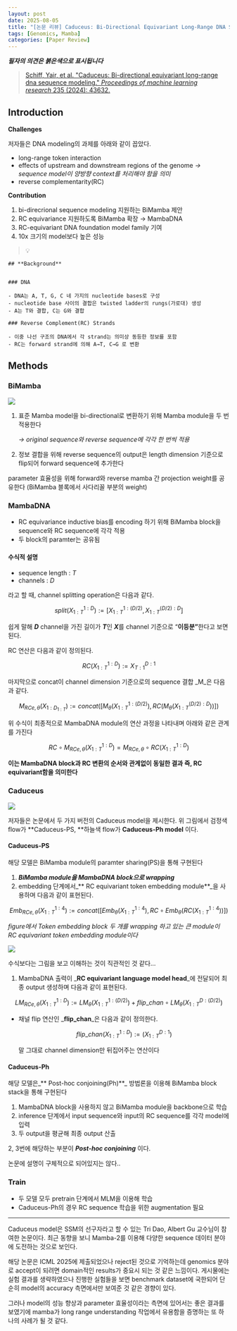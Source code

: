 ```yaml
---
layout: post
date: 2025-08-05
title: "[논문 리뷰] Caduceus: Bi-Directional Equivariant Long-Range DNA Sequence Modeling"
tags: [Genomics, Mamba]
categories: [Paper Review]
---
```


<span class="notion-red">_**필자의 의견은 붉은색으로 표시됩니다**_</span>


> [Schiff, Yair, et al. "Caduceus: Bi-directional equivariant long-range dna sequence modeling." ](https://pmc.ncbi.nlm.nih.gov/articles/PMC12189541/)[_Proceedings of machine learning research_](https://pmc.ncbi.nlm.nih.gov/articles/PMC12189541/)[ 235 (2024): 43632.](https://pmc.ncbi.nlm.nih.gov/articles/PMC12189541/)



## Introduction


**Challenges**


저자들은 DNA modeling의 과제를 아래와 같이 꼽았다.

- long-range token interaction
- effects of upstream and downstream regions of the genome 
_→ sequence model이 양방향 context를 처리해야 함을 의미_
- reverse complementarity(RC)

**Contribution**

1. bi-direcrional sequence modeling 지원하는 BiMamba 제안
1. RC equivariance 지원하도록 BiMamba 확장 → MambaDNA
1. RC-equivariant DNA foundation model family 기여
1. 10x 크기의 model보다 높은 성능

> 💡 


	## **Background**


	### DNA

	- DNA는 A, T, G, C 네 가지의 nucleotide bases로 구성
	- nucleotide base 사이의 결합은 twisted ladder의 rungs(가로대) 생성
	- A는 T와 결합, C는 G와 결합

	### Reverse Complement(RC) Strands

	- 이중 나선 구조의 DNA에서 각 strand는 의미상 동등한 정보를 포함
	- RC는 forward strand에 의해 A→T, C→G 로 변환


## Methods



### BiMamba


![](https://prod-files-secure.s3.us-west-2.amazonaws.com/542b861c-36a8-4051-84e5-8804b6728dba/2c247d59-7815-4980-99f0-8f0d21f445a7/image.png?X-Amz-Algorithm=AWS4-HMAC-SHA256&X-Amz-Content-Sha256=UNSIGNED-PAYLOAD&X-Amz-Credential=ASIAZI2LB466447KMN2H%2F20250831%2Fus-west-2%2Fs3%2Faws4_request&X-Amz-Date=20250831T190110Z&X-Amz-Expires=3600&X-Amz-Security-Token=IQoJb3JpZ2luX2VjEJr%2F%2F%2F%2F%2F%2F%2F%2F%2F%2FwEaCXVzLXdlc3QtMiJHMEUCIFToqF6J8Kaz47GgZDYiaJVGOlm2w9AzQ46CkwLJnvlTAiEAs3eL%2BPYIuCX3hCH6DBpYWbeby6H%2BP1V%2BUckt8kPQ4wsqiAQI8%2F%2F%2F%2F%2F%2F%2F%2F%2F%2F%2FARAAGgw2Mzc0MjMxODM4MDUiDJpVCdR58cYUjFu7gircA%2F3IyTIOouqb2LEOHLiaC%2FgTL1tfFrOyWZUKhv6TQDIFTTo6sEB8adqsg5ZhW1WVG10n8%2F6ugBReIj3fqWshFVdsiRajVQvIuCxgyoOqI2oANhWPM2LebXtp0TVkSrjDXlYfduzM7EgBknAStv%2FfPlRRRL9MBW4rLnvIdKl1z4v8i5X8ZyBIykS8OIL8KXWaxtUbEK7eGxwu8sRbHmAF9jyXmaWxtiFtI6vCpPZo%2FRU1PFhu4x%2BzqKhN47VbCG4IyGBczbyYTnLjPk7mNOLy5v447EUE5FaoZFRDA9owTmpV0siwqCXm9jgUKs%2BlHoM%2B4lTJWnudloQ7BF%2FEY9xk%2FTrzFhpZGCRFdZ34YHxXNsGeKRmJeca%2B3Yu%2F7ZV7UB1k60PyL9RQyqluAYspK7JieXY2GuWW39IkeWeDxEenCahwjXVHvXIOIjJ2YjYq8B2pJPqTqam8Fvo%2FNvXSFXiyaaG6i46T4qLNe1CUoz1U3AVFEd1ueLdcIjQirEAY%2FEyDFf5cLlPl74niLH5k9zo%2Bzg9F4WL0RJ9tM2%2FZf5adJCYJfG3pK6%2BU2y9L%2FjFgu5cMsCxgMvnzRQzDFwO5UR5ZpTNlyoC0yYUr7d7O0taDNdosLosQ%2BBxsaJ5phtuhMKyh0sUGOqUBPqaj49%2Bx%2BW5dHO1I8urjKGanFzVo0ye8FRxI3VVibFL6JLPi4cItZgkVBZYiERiaEi5PFhLEJ1%2BNvDkRC3lVWT8JzadswV2KjZORqj4v8mFT8leFYppl58ikQHWFDFV1qUJ47Au8imOqcmhUxFmDU%2FR7Cm3SMu9500rBh5HdUK1AgPKbUCdMEfMtRZEGXM%2BTgna44JBCSGTtRK8ok%2B3KQfW1ma2T&X-Amz-Signature=2b525d849a9d1aa6e0874fc889c60703f8464207d85715b9c0ca053ff4228eb9&X-Amz-SignedHeaders=host&x-amz-checksum-mode=ENABLED&x-id=GetObject)

1. 표준 Mamba model을 bi-directional로 변환하기 위해 Mamba module을 두 번 적용한다

	_→ original sequence와 reverse sequence에 각각 한 번씩 적용_

1. 정보 결합을 위해 reverse sequence의 output은 length dimension 기준으로 flip되어 forward sequence에 추가한다

parameter 효율성을 위해 forward와 reverse mamba 간 projection weight를 공유한다 (BiMamba 블록에서 사다리꼴 부분의 weight)



### MambaDNA

- RC equivariance inductive bias를 encoding 하기 위해 BiMamba block을 sequence와 RC sequence에 각각 적용
- 두 block의 paramter는 공유됨


#### 수식적 설명

- sequence length : _T_
- channels : _D_

라고 할 때,  channel splitting operation은 다음과 같다.


$$
split(X^{1:D}_{1:T}):=[X^{1:(D/2)}_{1:T},X^{(D/2):D}_{1:T}]
$$


<span class="notion-red">쉽게 말해 </span><span class="notion-red">_**D**_</span><span class="notion-red"> channel을 가진 길이가 </span><span class="notion-red">_**T**_</span><span class="notion-red">인 </span><span class="notion-red">_**X**_</span><span class="notion-red">를 channel 기준으로 “</span><span class="notion-red">**이등분”**</span><span class="notion-red">한다고 보면 된다.</span>


RC 연산은 다음과 같이 정의된다.


$$
RC(X^{1:D}_{1:T}):=X^{D:1}_{T:1}
$$


마지막으로 concat이 channel dimension 기준으로의 sequence 결합 _M_은 다음과 같다.


$$
M_{RCe,\theta}(X_{1:D_{1:T}}):=concat([M_{\theta}(X^{1:(D/2)}_{1:T}),RC(M_{\theta}(X^{(D/2):D}_{1:T}))])
$$


위 수식이 최종적으로 MambaDNA module의 연산 과정을 나타내며 아래와 같은 관계를 가진다


$$
RC\circ M_{RCe,\theta}(X^{1:D}_{1:T}) = M_{RCe,\theta} \circ RC(X^{1:D}_{1:T})
$$


**이는 MambaDNA block과 RC 변환의 순서와 관계없이 동일한 결과 즉, RC equivariant함을 의미한다**



### Caduceus


![](https://prod-files-secure.s3.us-west-2.amazonaws.com/542b861c-36a8-4051-84e5-8804b6728dba/f94a60d7-8145-473b-aef9-7c68d3ec604a/image.png?X-Amz-Algorithm=AWS4-HMAC-SHA256&X-Amz-Content-Sha256=UNSIGNED-PAYLOAD&X-Amz-Credential=ASIAZI2LB466447KMN2H%2F20250831%2Fus-west-2%2Fs3%2Faws4_request&X-Amz-Date=20250831T190110Z&X-Amz-Expires=3600&X-Amz-Security-Token=IQoJb3JpZ2luX2VjEJr%2F%2F%2F%2F%2F%2F%2F%2F%2F%2FwEaCXVzLXdlc3QtMiJHMEUCIFToqF6J8Kaz47GgZDYiaJVGOlm2w9AzQ46CkwLJnvlTAiEAs3eL%2BPYIuCX3hCH6DBpYWbeby6H%2BP1V%2BUckt8kPQ4wsqiAQI8%2F%2F%2F%2F%2F%2F%2F%2F%2F%2F%2FARAAGgw2Mzc0MjMxODM4MDUiDJpVCdR58cYUjFu7gircA%2F3IyTIOouqb2LEOHLiaC%2FgTL1tfFrOyWZUKhv6TQDIFTTo6sEB8adqsg5ZhW1WVG10n8%2F6ugBReIj3fqWshFVdsiRajVQvIuCxgyoOqI2oANhWPM2LebXtp0TVkSrjDXlYfduzM7EgBknAStv%2FfPlRRRL9MBW4rLnvIdKl1z4v8i5X8ZyBIykS8OIL8KXWaxtUbEK7eGxwu8sRbHmAF9jyXmaWxtiFtI6vCpPZo%2FRU1PFhu4x%2BzqKhN47VbCG4IyGBczbyYTnLjPk7mNOLy5v447EUE5FaoZFRDA9owTmpV0siwqCXm9jgUKs%2BlHoM%2B4lTJWnudloQ7BF%2FEY9xk%2FTrzFhpZGCRFdZ34YHxXNsGeKRmJeca%2B3Yu%2F7ZV7UB1k60PyL9RQyqluAYspK7JieXY2GuWW39IkeWeDxEenCahwjXVHvXIOIjJ2YjYq8B2pJPqTqam8Fvo%2FNvXSFXiyaaG6i46T4qLNe1CUoz1U3AVFEd1ueLdcIjQirEAY%2FEyDFf5cLlPl74niLH5k9zo%2Bzg9F4WL0RJ9tM2%2FZf5adJCYJfG3pK6%2BU2y9L%2FjFgu5cMsCxgMvnzRQzDFwO5UR5ZpTNlyoC0yYUr7d7O0taDNdosLosQ%2BBxsaJ5phtuhMKyh0sUGOqUBPqaj49%2Bx%2BW5dHO1I8urjKGanFzVo0ye8FRxI3VVibFL6JLPi4cItZgkVBZYiERiaEi5PFhLEJ1%2BNvDkRC3lVWT8JzadswV2KjZORqj4v8mFT8leFYppl58ikQHWFDFV1qUJ47Au8imOqcmhUxFmDU%2FR7Cm3SMu9500rBh5HdUK1AgPKbUCdMEfMtRZEGXM%2BTgna44JBCSGTtRK8ok%2B3KQfW1ma2T&X-Amz-Signature=93ca79911122bca45d7d6a7bd08cf84c8b2c341909af9be1ec9d15b8092707f3&X-Amz-SignedHeaders=host&x-amz-checksum-mode=ENABLED&x-id=GetObject)


저자들은 논문에서 두 가지 버전의 Caduceus model을 제시한다. 위 그림에서 검정색 flow가 **Caduceus-PS, **하늘색 flow가 **Caduceus-Ph model** 이다.



#### Caduceus-PS


해당 모델은 BiMamba module의 paramter sharing(PS)을 통해 구현된다

1. _**BiMamba module을 MambaDNA block으로 wrapping**_
1. embedding 단계에서_** RC equivariant token embedding module**_을 사용하며 다음과 같이 표현된다.

$$
Emb_{RCe,\theta}(X^{1:4}_{1:T}):=concat([Emb_{\theta}(X^{1:4}_{1:T}),RC \circ Emb_{\theta}(RC(X^{1:4}_{1:T}))])
$$


_figure에서 Token embedding block 두 개를 wrapping 하고 있는 큰 module이 RC equivariant token embedding module이다_


![](https://prod-files-secure.s3.us-west-2.amazonaws.com/542b861c-36a8-4051-84e5-8804b6728dba/b175e4da-71eb-4e91-8c23-a06dabe673c9/image.png?X-Amz-Algorithm=AWS4-HMAC-SHA256&X-Amz-Content-Sha256=UNSIGNED-PAYLOAD&X-Amz-Credential=ASIAZI2LB466447KMN2H%2F20250831%2Fus-west-2%2Fs3%2Faws4_request&X-Amz-Date=20250831T190110Z&X-Amz-Expires=3600&X-Amz-Security-Token=IQoJb3JpZ2luX2VjEJr%2F%2F%2F%2F%2F%2F%2F%2F%2F%2FwEaCXVzLXdlc3QtMiJHMEUCIFToqF6J8Kaz47GgZDYiaJVGOlm2w9AzQ46CkwLJnvlTAiEAs3eL%2BPYIuCX3hCH6DBpYWbeby6H%2BP1V%2BUckt8kPQ4wsqiAQI8%2F%2F%2F%2F%2F%2F%2F%2F%2F%2F%2FARAAGgw2Mzc0MjMxODM4MDUiDJpVCdR58cYUjFu7gircA%2F3IyTIOouqb2LEOHLiaC%2FgTL1tfFrOyWZUKhv6TQDIFTTo6sEB8adqsg5ZhW1WVG10n8%2F6ugBReIj3fqWshFVdsiRajVQvIuCxgyoOqI2oANhWPM2LebXtp0TVkSrjDXlYfduzM7EgBknAStv%2FfPlRRRL9MBW4rLnvIdKl1z4v8i5X8ZyBIykS8OIL8KXWaxtUbEK7eGxwu8sRbHmAF9jyXmaWxtiFtI6vCpPZo%2FRU1PFhu4x%2BzqKhN47VbCG4IyGBczbyYTnLjPk7mNOLy5v447EUE5FaoZFRDA9owTmpV0siwqCXm9jgUKs%2BlHoM%2B4lTJWnudloQ7BF%2FEY9xk%2FTrzFhpZGCRFdZ34YHxXNsGeKRmJeca%2B3Yu%2F7ZV7UB1k60PyL9RQyqluAYspK7JieXY2GuWW39IkeWeDxEenCahwjXVHvXIOIjJ2YjYq8B2pJPqTqam8Fvo%2FNvXSFXiyaaG6i46T4qLNe1CUoz1U3AVFEd1ueLdcIjQirEAY%2FEyDFf5cLlPl74niLH5k9zo%2Bzg9F4WL0RJ9tM2%2FZf5adJCYJfG3pK6%2BU2y9L%2FjFgu5cMsCxgMvnzRQzDFwO5UR5ZpTNlyoC0yYUr7d7O0taDNdosLosQ%2BBxsaJ5phtuhMKyh0sUGOqUBPqaj49%2Bx%2BW5dHO1I8urjKGanFzVo0ye8FRxI3VVibFL6JLPi4cItZgkVBZYiERiaEi5PFhLEJ1%2BNvDkRC3lVWT8JzadswV2KjZORqj4v8mFT8leFYppl58ikQHWFDFV1qUJ47Au8imOqcmhUxFmDU%2FR7Cm3SMu9500rBh5HdUK1AgPKbUCdMEfMtRZEGXM%2BTgna44JBCSGTtRK8ok%2B3KQfW1ma2T&X-Amz-Signature=1661e4f8b8631ea8f29397521039fb94dd294503596cbec996f0bb30880e8409&X-Amz-SignedHeaders=host&x-amz-checksum-mode=ENABLED&x-id=GetObject)


<span class="notion-red">수식보다는 그림을 보고 이해하는 것이 직관적인 것 같다…</span>

1. MambaDNA 출력이 _**RC equivariant language model head**_에 전달되어 최종 output 생성하며 다음과 같이 표현된다.

$$
LM_{RCe,\theta}(X^{1:D}_{1:T}):= LM_{\theta}(X^{1:(D/2)}_{1:T})+flip\_chan\circ LM_{\theta}(X^{D:(D/2)}_{1:T})
$$

- 채널 flip 연산인 _**flip\_chan**_은 다음과 같이 정의한다.

	$$
	flip\_chan(X^{1:D}_{1:T}):=(X^{D:1}_{1:T})
	$$


	말 그대로 channel dimension만 뒤집어주는 연산이다



#### Caduceus-Ph


해당 모델은_** Post-hoc conjoining(Ph)**_ 방법론을 이용해 BiMamba block stack을 통해 구현된다

1. MambaDNA block을 사용하지 않고 BiMamba module을 backbone으로 학습
1. inference 단계에서 input sequence와 input의 RC sequence를 각각 model에 입력
1. 두 output을 평균해 최종 output 산출

2, 3번에 해당하는 부분이 _**Post-hoc conjoining**_ 이다.


<span class="notion-red">논문에 설명이 구체적으로 되어있지는 않다..</span>



### Train

- 두 모델 모두 pretrain 단계에서 MLM을 이용해 학습
- Caduceus-Ph의 경우 RC sequence 학습을 위한 augmentation 필요

---


<span class="notion-red">Caduceus model은 SSM의 선구자라고 할 수 있는 Tri Dao, Albert Gu 교수님이 참여한 논문이다. 최근 동향을 보니 Mamba-2를 이용해 다양한 sequence 데이터 분야에 도전하는 것으로 보인다.</span>


<span class="notion-red">해당 논문은 ICML 2025에 제출되었으나 reject된 것으로 기억하는데 genomics 분야로 accept이 되려면 domain적인 results가 중요시 되는 것 같은 느낌이다. 게시물에는 실험 결과를 생략하였으나 진행한 실험들을 보면 benchmark dataset에 국한되어 단순히 model의 accuracy 측면에서만 보여준 것 같은 경향이 있다.</span>


<span class="notion-red">그러나 model의 성능 향상과 parameter 효율성이라는 측면에 있어서는 좋은 결과를 보였기에 mamba가 long range understanding 작업에서 유용함을 증명하는 또 하나의 사례가 될 것 같다.</span>

